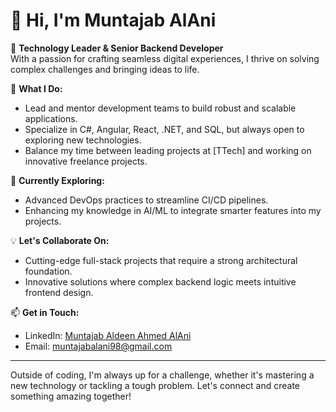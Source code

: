 # 👋 Hi, I'm Muntajab AlAni

🎯 **Technology Leader & Senior Backend Developer**  
With a passion for crafting seamless digital experiences, I thrive on solving complex challenges and bringing ideas to life. 

💼 **What I Do:**  
- Lead and mentor development teams to build robust and scalable applications.
- Specialize in C#, Angular, React, .NET, and SQL, but always open to exploring new technologies.
- Balance my time between leading projects at [TTech] and working on innovative freelance projects.

🚀 **Currently Exploring:**  
- Advanced DevOps practices to streamline CI/CD pipelines.
- Enhancing my knowledge in AI/ML to integrate smarter features into my projects.

💡 **Let's Collaborate On:**  
- Cutting-edge full-stack projects that require a strong architectural foundation.
- Innovative solutions where complex backend logic meets intuitive frontend design.

📫 **Get in Touch:**  
- LinkedIn: [Muntajab Aldeen Ahmed AlAni]([https://www.linkedin.com/in/your-profile](https://www.linkedin.com/in/muntajab-aldeen-alani-410b6b228/))
- Email: [muntajabalani98@gmail.com](mailto:muntajabalani98@gmail.com)

---

Outside of coding, I'm always up for a challenge, whether it's mastering a new technology or tackling a tough problem. Let's connect and create something amazing together!
